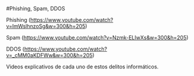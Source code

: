 #Phishing, Spam, DDOS

Phishing (https://www.youtube.com/watch?v=ImWslhnzoSg&w=300&h=205)

Spam (https://www.youtube.com/watch?v=Nzmk-ELIwXs&w=300&h=205)

DDOS (https://www.youtube.com/watch?v=_cMM0aKDFWw&w=300&h=205)

Videos explicativos de cada uno de estos delitos informáticos.
